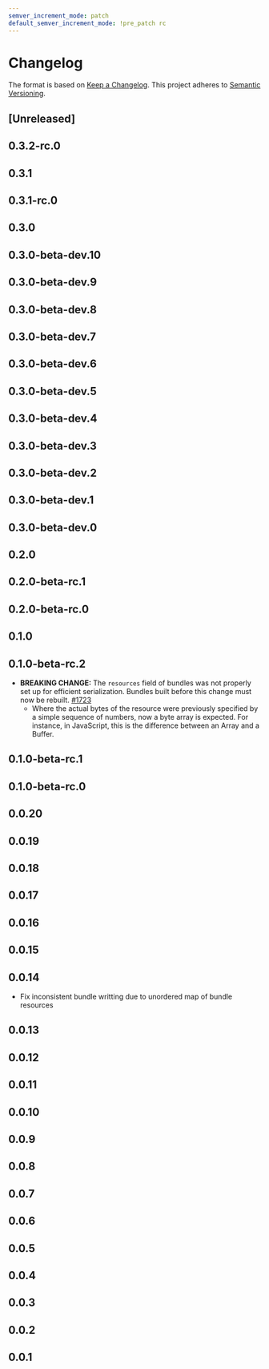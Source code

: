 ```yaml
---
semver_increment_mode: patch
default_semver_increment_mode: !pre_patch rc
---
```

# Changelog

The format is based on [Keep a Changelog](https://keepachangelog.com/en/1.0.0/). This project adheres to [Semantic Versioning](https://semver.org/spec/v2.0.0.html).

## \[Unreleased\]

## 0.3.2-rc.0

## 0.3.1

## 0.3.1-rc.0

## 0.3.0

## 0.3.0-beta-dev.10

## 0.3.0-beta-dev.9

## 0.3.0-beta-dev.8

## 0.3.0-beta-dev.7

## 0.3.0-beta-dev.6

## 0.3.0-beta-dev.5

## 0.3.0-beta-dev.4

## 0.3.0-beta-dev.3

## 0.3.0-beta-dev.2

## 0.3.0-beta-dev.1

## 0.3.0-beta-dev.0

## 0.2.0

## 0.2.0-beta-rc.1

## 0.2.0-beta-rc.0

## 0.1.0

## 0.1.0-beta-rc.2

- **BREAKING CHANGE:** The `resources` field of bundles was not properly set up for efficient serialization. Bundles built before this change must now be rebuilt. [\#1723](https://github.com/holochain/holochain/pull/1723)
  - Where the actual bytes of the resource were previously specified by a simple sequence of numbers, now a byte array is expected. For instance, in JavaScript, this is the difference between an Array and a Buffer.

## 0.1.0-beta-rc.1

## 0.1.0-beta-rc.0

## 0.0.20

## 0.0.19

## 0.0.18

## 0.0.17

## 0.0.16

## 0.0.15

## 0.0.14

- Fix inconsistent bundle writting due to unordered map of bundle resources

## 0.0.13

## 0.0.12

## 0.0.11

## 0.0.10

## 0.0.9

## 0.0.8

## 0.0.7

## 0.0.6

## 0.0.5

## 0.0.4

## 0.0.3

## 0.0.2

## 0.0.1
